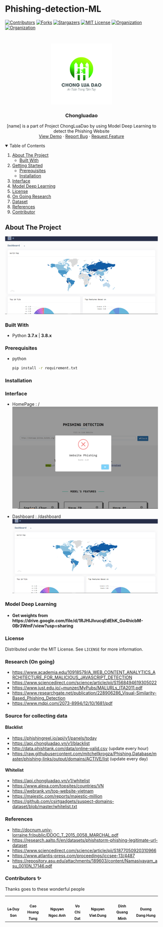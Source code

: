 # Phishing-detection-ML
[![Contributors][contributors-shield]][contributors-url]
[![Forks][forks-shield]][forks-url]
[![Stargazers][stars-shield]][stars-url]
[![MIT License][license-shield]][license-url]
[![Organization][organization-shield]][organization-url]
[![Organization][project-shield]][project-url]

<br />
<p align="center">
  <a href="https://github.com/aidenpearce001/Phishing-detection-ML">
    <img src="src/images/logo.jpg" alt="Logo" width="200" height="200">
  </a>

  <h3 align="center">Chongluadao</h3>

  <p align="center">
    [name] is a part of Project ChongLuaDao by using Model Deep Learning to detect the Phishing Website
    <br />
    <a href="http://103.90.227.67:45000/">View Demo</a>
    ·
    <a href="https://github.com/aidenpearce001/Phishing-detection-ML/issues">Report Bug</a>
    ·
    <a href="https://github.com/aidenpearce001/Phishing-detection-ML/issues">Request Feature</a>
  </p>
</p>

<!-- TABLE OF CONTENTS -->
<details open="open">
  <summary>Table of Contents</summary>
  <ol>
    <li>
      <a href="#about-the-project">About The Project</a>
      <ul>
        <li><a href="#built-with">Built With</a></li>
      </ul>
    </li>
    <li>
      <a href="#getting-started">Getting Started</a>
      <ul>
        <li><a href="#prerequisites">Prerequisites</a></li>
        <li><a href="#installation">Installation</a></li>
      </ul>
    </li>
    <li><a href="#interface">Interface</a></li>
    <li><a href="#model-deep-learning">Model Deep Learning</a></li>
    <li><a href="#license">License</a></li>
    <li><a href="#research-on-going">On Going Research</a></li>
    <li><a href="#source-for-collecting-data">Dataset</a></li>
    <li><a href="#references">References</a></li>
    <li><a href="#contributors-">Contributor</a></li>
  </ol>
</details>

<!-- ABOUT THE PROJECT -->
## About The Project
[![cld][cld-dashhboard]](https://example.com)

### Built With
-   Python **3.7.x** | **3.8.x**

### Prerequisites
* python
  ```sh
  pip install -r requirement.txt
  ```
### Installation

### Interface
* HomePage : /
![cld][cld-check]

* Dashboard : /dashboard
![cld][cld-dashhboard]

### Model Deep Learning
<ul>
<li><h4> Get weights from https://drive.google.com/file/d/1RJHlJIvucqEdEhK_Go4hicbM-0Br3WmF/view?usp=sharing </h4></li>
</ul>

### License
Distributed under the MIT License. See `LICENSE` for more information.

### Research (On going)
- https://www.academia.edu/10918579/A_WEB_CONTENT_ANALYTICS_ARCHITECTURE_FOR_MALICIOUS_JAVASCRIPT_DETECTION
- https://www.sciencedirect.com/science/article/pii/S1568494619305022
- https://www.just.edu.jo/~munzer/MyPubs/MALURLs_ITA2011.pdf
- https://www.researchgate.net/publication/228906286_Visual-Similarity-Based_Phishing_Detection
- https://www.mdpi.com/2073-8994/12/10/1681/pdf

### Source for collecting data
#### Blacklist
- https://phishingreel.io/api/v1/panels/today
- https://api.chongluadao.vn/v1/blacklist
- http://data.phishtank.com/data/online-valid.csv (update every hour)
- https://raw.githubusercontent.com/mitchellkrogza/Phishing.Database/master/phishing-links/output/domains/ACTIVE/list (update every day)

#### Whitelist
- https://api.chongluadao.vn/v1/whitelist
- https://www.alexa.com/topsites/countries/VN
- https://webrank.vn/top-website-vietnam
- https://majestic.com/reports/majestic-million
- https://github.com/csirtgadgets/suspect-domains-dataset/blob/master/whitelist.txt

### References
- http://docnum.univ-lorraine.fr/public/DDOC_T_2015_0058_MARCHAL.pdf
- https://research.aalto.fi/en/datasets/phishstorm-phishing-legitimate-url-dataset
- https://www.sciencedirect.com/science/article/pii/S1877050920310966
- https://www.atlantis-press.com/proceedings/iccsee-13/4487
- https://repository.asu.edu/attachments/189603/content/Namasivayam_asu_0010N_17146.pdf

### Contributors ✨

Thanks goes to these wonderful people 

<table>
  <tr>
    <td align="center"><a href="https://github.com/LeDuySon"><img src="https://avatars.githubusercontent.com/u/33374938?v=4" width="100px;" alt=""/><br /><sub><b>Le Duy Son</b></sub></a></td>
    <td align="center"><a href="https://github.com/CaoHoangTung"><img src="https://avatars.githubusercontent.com/u/22815550?v=4" width="100px;" alt=""/><br /><sub><b>Cao Hoang Tung</b></sub></a></td>
    <td align="center"><a href="https://github.com/ngocanhnckh"><img src="https://avatars.githubusercontent.com/u/12997699?v=4" width="100px;" alt=""/><br /><sub><b>Nguyen Ngoc Anh</b></sub></a></td>
    <td align="center"><a href="https://github.com/chpiano2000"><img src="https://avatars.githubusercontent.com/u/22815550?v=4" width="100px;" alt=""/><br /><sub><b>Vo Chi Dat</b></sub></a></td>
    <td align="center"><a href="https://github.com/rxng8"><img src="https://avatars.githubusercontent.com/u/60036798?v=4" width="100px;" alt=""/><br /><sub><b>Nguyen Viet Dung</b></sub></a></td>
    <td align="center"><a href="https://github.com/quangminhdinh"><img src="https://avatars.githubusercontent.com/u/31373940?v=4" width="100px;" alt=""/><br /><sub><b>Dinh Quang Minh</b></sub></a></td>
    <td align="center"><a href="https://github.com/duongdanghung20"><img src="https://avatars.githubusercontent.com/u/74593730?v=4" width="100px;" alt=""/><br /><sub><b>Duong Dang Hung</b></sub></a></td>
  </tr>
  <tr>
  </tr>
</table>

[contributors-shield]:https://img.shields.io/badge/CONTRIBUTORS-7-green?style=for-the-badge
[contributors-url]: https://github.com/aidenpearce001/Phishing-detection-ML/graphs/contributors
[forks-shield]: https://img.shields.io/badge/FORKS-2-blue?style=for-the-badge
[forks-url]: https://github.com/aidenpearce001/Phishing-detection-ML/network/members
[stars-shield]: https://img.shields.io/badge/STARS-2-blue?style=for-the-badge
[stars-url]: https://github.com/aidenpearce001/Phishing-detection-ML/stargazers
[organization-shield]: https://img.shields.io/badge/organization-YoungIT-lightgrey?style=for-the-badge&logo=appveyor
[organization-url]: https://www.facebook.com/youngit.org
[license-shield]: https://img.shields.io/github/license/othneildrew/Best-README-Template.svg?style=for-the-badge
[license-url]: https://github.com/aidenpearce001/Phishing-detection-ML/blob/main/LICENSE
[project-shield]: https://img.shields.io/badge/Project-chongluadao-green?style=for-the-badge&logo=appveyor
[project-url]: https://www.facebook.com/chongluadao.vn
[cld-home]: src/images/home.PNG
[cld-check]: src/images/check.PNG
[cld-dashhboard]: src/images/dashboard.PNG


